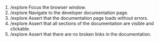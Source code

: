 1. /explore Focus the browser window.
2. /explore Navigate to the developer documentation page.
3. /explore Assert that the documentation page loads without errors.
4. /explore Assert that all sections of the documentation are visible and clickable.
5. /explore Assert that there are no broken links in the documentation.